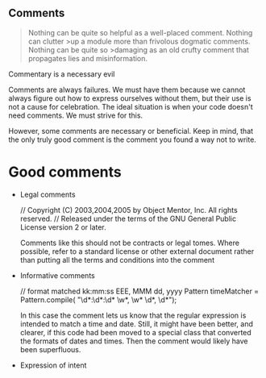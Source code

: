 ## Comments

>Nothing can be quite so helpful as a well-placed comment. Nothing can clutter >up a module more than frivolous dogmatic comments. Nothing can be quite so >damaging as an old crufty comment that propagates lies and misinformation.

Commentary is a necessary evil

Comments are always failures. We must have them because we cannot always figure out how to express ourselves without them, but their use is not a cause for celebration. The ideal situation is when your code doesn't need comments. We must strive for this.

However, some comments are necessary or beneficial. Keep in mind, that the only truly good comment is the comment you found a way not to write.

# Good comments
* Legal comments

    // Copyright (C) 2003,2004,2005 by Object Mentor, Inc. All rights reserved.
    // Released under the terms of the GNU General Public License version 2 or later.

  Comments like this should not be contracts or legal tomes. Where possible, refer to a standard license or other external document rather than putting all the terms and conditions into the comment

* Informative comments

  // format matched kk:mm:ss EEE, MMM dd, yyyy
  Pattern timeMatcher = Pattern.compile(
  "\\d*:\\d*:\\d* \\w*, \\w* \\d*, \\d*");

  In this case the comment lets us know that the regular expression is intended to match a time and date. Still, it might have been better, and clearer, if this code had been moved to a special class that converted the formats of dates and times. Then the comment would likely have been superfluous.

* Expression of intent
